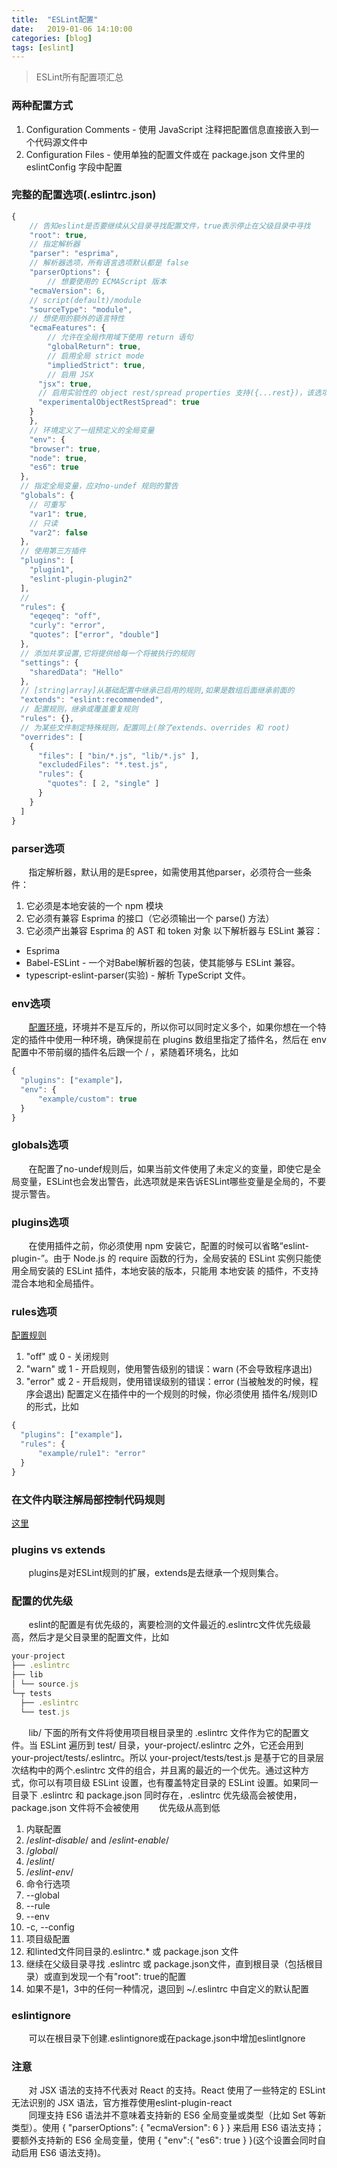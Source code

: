 ```yaml
---
title:  "ESLint配置"
date:   2019-01-06 14:10:00
categories: [blog]
tags: [eslint]
---
```

> ESLint所有配置项汇总

### 两种配置方式
1. Configuration Comments - 使用 JavaScript 注释把配置信息直接嵌入到一个代码源文件中
2. Configuration Files - 使用单独的配置文件或在 package.json 文件里的 eslintConfig 字段中配置

### 完整的配置选项(.eslintrc.json)
``` javascript
{
	// 告知eslint是否要继续从父目录寻找配置文件，true表示停止在父级目录中寻找
	"root": true,
	// 指定解析器
	"parser": "esprima",
	// 解析器选项，所有语言选项默认都是 false
	"parserOptions": {
		// 想要使用的 ECMAScript 版本
    "ecmaVersion": 6,
    // script(default)/module
    "sourceType": "module",
    // 想使用的额外的语言特性
    "ecmaFeatures": {
    	// 允许在全局作用域下使用 return 语句
    	"globalReturn": true,
    	// 启用全局 strict mode
    	"impliedStrict": true,
    	// 启用 JSX
      "jsx": true,
      // 启用实验性的 object rest/spread properties 支持({...rest})，该选项在未来将被移除
      "experimentalObjectRestSpread": true
    }
	},
	// 环境定义了一组预定义的全局变量
	"env": {
    "browser": true,
    "node": true,
    "es6": true
  },
  // 指定全局变量，应对no-undef 规则的警告
  "globals": {
  	// 可重写
    "var1": true,
    // 只读
    "var2": false
  },
  // 使用第三方插件
  "plugins": [
    "plugin1",
    "eslint-plugin-plugin2"
  ],
  // 
  "rules": {
    "eqeqeq": "off",
    "curly": "error",
    "quotes": ["error", "double"]
  },
  // 添加共享设置,它将提供给每一个将被执行的规则
  "settings": {
    "sharedData": "Hello"
  },
  // [string|array]从基础配置中继承已启用的规则,如果是数组后面继承前面的
  "extends": "eslint:recommended",
  // 配置规则，继承或覆盖重复规则
  "rules": {},
  // 为某些文件制定特殊规则，配置同上(除了extends、overrides 和 root)
  "overrides": [
    {
      "files": [ "bin/*.js", "lib/*.js" ],
      "excludedFiles": "*.test.js",
      "rules": {
        "quotes": [ 2, "single" ]
      }
    }
  ]
}
```

### parser选项
&#160; &#160; &#160; &#160;指定解析器，默认用的是Espree，如需使用其他parser，必须符合一些条件：
1. 它必须是本地安装的一个 npm 模块
2. 它必须有兼容 Esprima 的接口（它必须输出一个 parse() 方法）
3. 它必须产出兼容 Esprima 的 AST 和 token 对象
以下解析器与 ESLint 兼容：
- Esprima
- Babel-ESLint - 一个对Babel解析器的包装，使其能够与 ESLint 兼容。
- typescript-eslint-parser(实验) - 解析 TypeScript 文件。

### env选项
&#160; &#160; &#160; &#160;<a href="https://eslint.org/docs/user-guide/configuring#specifying-environments" target="_blank">配置环境</a>，环境并不是互斥的，所以你可以同时定义多个，如果你想在一个特定的插件中使用一种环境，确保提前在 plugins 数组里指定了插件名，然后在 env 配置中不带前缀的插件名后跟一个 / ，紧随着环境名，比如
``` javascript
{
  "plugins": ["example"]，
  "env": {
      "example/custom": true
  }
}
```

### globals选项
&#160; &#160; &#160; &#160;在配置了no-undef规则后，如果当前文件使用了未定义的变量，即使它是全局变量，ESLint也会发出警告，此选项就是来告诉ESLint哪些变量是全局的，不要提示警告。

### plugins选项
&#160; &#160; &#160; &#160;在使用插件之前，你必须使用 npm 安装它，配置的时候可以省略“eslint-plugin-”。由于 Node.js 的 require 函数的行为，全局安装的 ESLint 实例只能使用全局安装的 ESLint 插件，本地安装的版本，只能用 本地安装 的插件，不支持混合本地和全局插件。

### rules选项
<a href="https://eslint.org/docs/rules/" target="_blank">配置规则</a>
1. "off" 或 0 - 关闭规则
2. "warn" 或 1 - 开启规则，使用警告级别的错误：warn (不会导致程序退出)
3. "error" 或 2 - 开启规则，使用错误级别的错误：error (当被触发的时候，程序会退出)
配置定义在插件中的一个规则的时候，你必须使用 插件名/规则ID 的形式，比如
``` javascript
{
  "plugins": ["example"]，
  "rules": {
      "example/rule1": "error"
  }
}
```

### 在文件内联注解局部控制代码规则
<a href="https://cn.eslint.org/docs/user-guide/configuring#disabling-rules-with-inline-comments" target="_blank">这里</a>

### plugins vs extends
&#160; &#160; &#160; &#160;plugins是对ESLint规则的扩展，extends是去继承一个规则集合。

### 配置的优先级
&#160; &#160; &#160; &#160;eslint的配置是有优先级的，离要检测的文件最近的.eslintrc文件优先级最高，然后才是父目录里的配置文件，比如
``` javascript
your-project
├── .eslintrc
├── lib
│ └── source.js
└─┬ tests
  ├── .eslintrc
  └── test.js
```
&#160; &#160; &#160; &#160;lib/ 下面的所有文件将使用项目根目录里的 .eslintrc 文件作为它的配置文件。当 ESLint 遍历到 test/ 目录，your-project/.eslintrc 之外，它还会用到 your-project/tests/.eslintrc。所以 your-project/tests/test.js 是基于它的目录层次结构中的两个.eslintrc 文件的组合，并且离的最近的一个优先。通过这种方式，你可以有项目级 ESLint 设置，也有覆盖特定目录的 ESLint 设置。如果同一目录下 .eslintrc 和 package.json 同时存在，.eslintrc 优先级高会被使用，package.json 文件将不会被使用
&#160; &#160; &#160; &#160;优先级从高到低
1. 内联配置
  1. /*eslint-disable*/ and /*eslint-enable*/
  2. /*global*/
  3. /*eslint*/
  4. /*eslint-env*/
2. 命令行选项
  1. --global
  2. --rule
  3. --env
  4. -c, --config
3. 项目级配置
  1. 和linted文件同目录的.eslintrc.* 或 package.json 文件
  2. 继续在父级目录寻找 .eslintrc 或 package.json文件，直到根目录（包括根目录）或直到发现一个有"root": true的配置
4. 如果不是1，3中的任何一种情况，退回到 ~/.eslintrc 中自定义的默认配置

### eslintignore
&#160; &#160; &#160; &#160;可以在根目录下创建.eslintignore或在package.json中增加eslintIgnore

### 注意
&#160; &#160; &#160; &#160;对 JSX 语法的支持不代表对 React 的支持。React 使用了一些特定的 ESLint 无法识别的 JSX 语法，官方推荐使用eslint-plugin-react  
&#160; &#160; &#160; &#160;同理支持 ES6 语法并不意味着支持新的 ES6 全局变量或类型（比如 Set 等新类型）。使用 { "parserOptions": { "ecmaVersion": 6 } } 来启用 ES6 语法支持；要额外支持新的 ES6 全局变量，使用 { "env":{ "es6": true } }(这个设置会同时自动启用 ES6 语法支持)。

